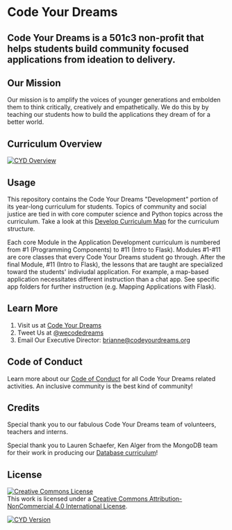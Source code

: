 # Code Your Dreams
## Code Your Dreams is a 501c3 non-profit that helps students build community focused applications from ideation to delivery.

## Our Mission 
Our mission is to amplify the voices of younger generations and embolden them to think critically, creatively and empathetically. We do this by by teaching our students how to build the applications they dream of for a better world. 

## Curriculum Overview
[![CYD Overview][overview-image]][overview-url]
## Usage
This repository contains the Code Your Dreams "Development" portion of its year-long curriculum for students. Topics of community and social justice are tied in with core computer science and Python topics across the curriculum. Take a look at this [Develop Curriculum Map](https://github.com/CodeYourDreams/Develop_Curriculum/blob/master/Curriculum_Map.md) for the curriculum structure.

Each core Module in the Application Development curriculum is numbered from #1 (Programming Components) to #11 (Intro to Flask). Modules #1-#11 are core classes that every Code Your Dreams student go through. After the final Module, #11 (Intro to Flask), the lessons that are taught are specialized toward the students' indiviudal application. For example, a map-based application necessitates different instruction than a chat app. See specific app folders for further instruction (e.g. Mapping Applications with Flask).
## Learn More
1. Visit us at [Code Your Dreams](http://codeyourdreams.org)
2. Tweet Us at [@wecodedreams](http://twitter.com/wecodedreams)
3. Email Our Executive Director: brianne@codeyourdreams.org
## Code of Conduct
Learn more about our [Code of Conduct](http://github.com/CodeYourDreams/Develop_Curriculum/blob/master/Code%20Of%20Conduct.pdf) for all Code Your Dreams related activities. An inclusive community is the best kind of community!
## Credits
Special thank you to our fabulous Code Your Dreams team of volunteers, teachers and interns. 

Special thank you to Lauren Schaefer, Ken Alger from the MongoDB team for their work in producing our [Database curriculum](https://github.com/mongodb-developer/CodeYourDreams)!
## License
<a rel="license" href="http://creativecommons.org/licenses/by-nc/4.0/"><img alt="Creative Commons License" style="border-width:0" src="https://i.creativecommons.org/l/by-nc/4.0/88x31.png" /></a><br />This work is licensed under a <a rel="license" href="http://creativecommons.org/licenses/by-nc/4.0/">Creative Commons Attribution-NonCommercial 4.0 International License</a>.

[![CYD Version][cyd-image]][cyd-url]

<!-- Markdown link & img dfn's -->
[cyd-image]: https://user-images.githubusercontent.com/30474080/60455473-0f2a3900-9bfc-11e9-89f3-64320b84742a.png
[cyd-url]: https://user-images.githubusercontent.com/30474080/60455473-0f2a3900-9bfc-11e9-89f3-64320b84742a.png
[overview-image]: https://user-images.githubusercontent.com/30474080/60459291-5d443a00-9c06-11e9-808e-c2db23cac931.png
[overview-url]: https://user-images.githubusercontent.com/30474080/60459291-5d443a00-9c06-11e9-808e-c2db23cac931.png



